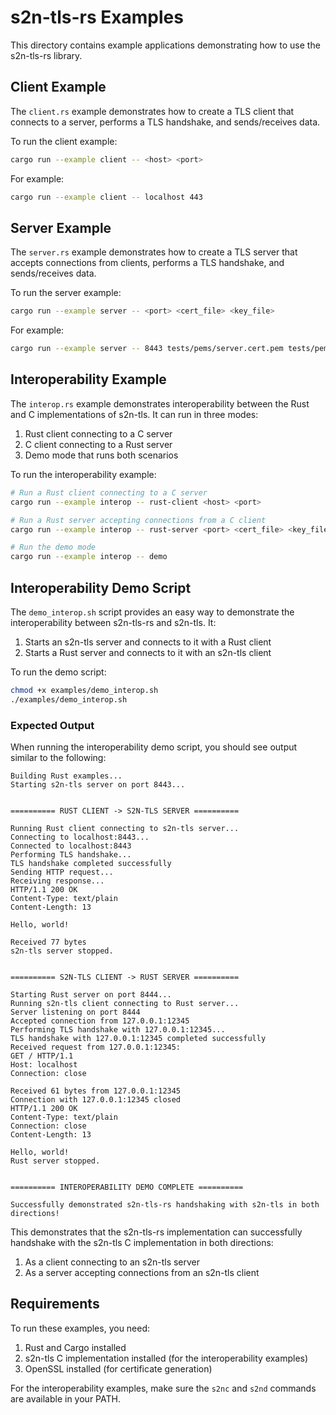 # s2n-tls-rs Examples

This directory contains example applications demonstrating how to use the s2n-tls-rs library.

## Client Example

The `client.rs` example demonstrates how to create a TLS client that connects to a server, performs a TLS handshake, and sends/receives data.

To run the client example:

```bash
cargo run --example client -- <host> <port>
```

For example:

```bash
cargo run --example client -- localhost 443
```

## Server Example

The `server.rs` example demonstrates how to create a TLS server that accepts connections from clients, performs a TLS handshake, and sends/receives data.

To run the server example:

```bash
cargo run --example server -- <port> <cert_file> <key_file>
```

For example:

```bash
cargo run --example server -- 8443 tests/pems/server.cert.pem tests/pems/server.key.pem
```

## Interoperability Example

The `interop.rs` example demonstrates interoperability between the Rust and C implementations of s2n-tls. It can run in three modes:

1. Rust client connecting to a C server
2. C client connecting to a Rust server
3. Demo mode that runs both scenarios

To run the interoperability example:

```bash
# Run a Rust client connecting to a C server
cargo run --example interop -- rust-client <host> <port>

# Run a Rust server accepting connections from a C client
cargo run --example interop -- rust-server <port> <cert_file> <key_file>

# Run the demo mode
cargo run --example interop -- demo
```

## Interoperability Demo Script

The `demo_interop.sh` script provides an easy way to demonstrate the interoperability between s2n-tls-rs and s2n-tls. It:

1. Starts an s2n-tls server and connects to it with a Rust client
2. Starts a Rust server and connects to it with an s2n-tls client

To run the demo script:

```bash
chmod +x examples/demo_interop.sh
./examples/demo_interop.sh
```

### Expected Output

When running the interoperability demo script, you should see output similar to the following:

```
Building Rust examples...
Starting s2n-tls server on port 8443...


========== RUST CLIENT -> S2N-TLS SERVER ==========

Running Rust client connecting to s2n-tls server...
Connecting to localhost:8443...
Connected to localhost:8443
Performing TLS handshake...
TLS handshake completed successfully
Sending HTTP request...
Receiving response...
HTTP/1.1 200 OK
Content-Type: text/plain
Content-Length: 13

Hello, world!

Received 77 bytes
s2n-tls server stopped.


========== S2N-TLS CLIENT -> RUST SERVER ==========

Starting Rust server on port 8444...
Running s2n-tls client connecting to Rust server...
Server listening on port 8444
Accepted connection from 127.0.0.1:12345
Performing TLS handshake with 127.0.0.1:12345...
TLS handshake with 127.0.0.1:12345 completed successfully
Received request from 127.0.0.1:12345:
GET / HTTP/1.1
Host: localhost
Connection: close

Received 61 bytes from 127.0.0.1:12345
Connection with 127.0.0.1:12345 closed
HTTP/1.1 200 OK
Content-Type: text/plain
Connection: close
Content-Length: 13

Hello, world!
Rust server stopped.


========== INTEROPERABILITY DEMO COMPLETE ==========

Successfully demonstrated s2n-tls-rs handshaking with s2n-tls in both directions!
```

This demonstrates that the s2n-tls-rs implementation can successfully handshake with the s2n-tls C implementation in both directions:
1. As a client connecting to an s2n-tls server
2. As a server accepting connections from an s2n-tls client

## Requirements

To run these examples, you need:

1. Rust and Cargo installed
2. s2n-tls C implementation installed (for the interoperability examples)
3. OpenSSL installed (for certificate generation)

For the interoperability examples, make sure the `s2nc` and `s2nd` commands are available in your PATH.
